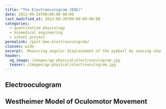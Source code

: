 ```yaml
---
title: "The Electrooculogram (EOG)"
date: 2013-09-26T00:00:00-00:00
last_modified_at: 2013-09-26T00:00:00-00:00
categories:
  - quantitative physiology
  - biomedical engineering
  - school project
permalink: /post-bme-electrooculogram/
classes: wide
excerpt:  Measuring angular displacement of the eyeball by sensing changes in the orientation of the electric dipole.
header:
  og_image: /images/qp-physical/electrooculogram.jpg
  teaser: /images/qp-physical/electrooculogram.jpg
---
```


## Electrooculogram

<object data="/images/qp-physical/electrooculogram.pdf" width="1000" height="1000" type="application/pdf"></object>

## Westheimer Model of Oculomotor Movement

<object data="/images/qp-physical/westheimer-model-of-oculomotor-movement.pdf" width="1000" height="1000" type="application/pdf"></object>
